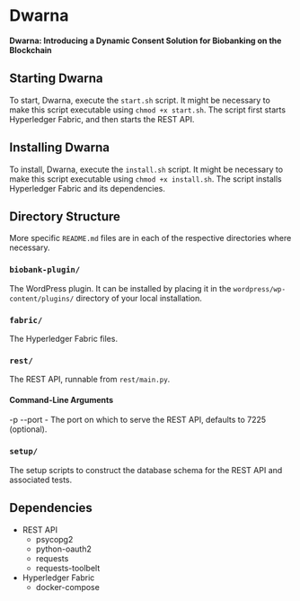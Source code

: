# Dwarna
**Dwarna: Introducing a Dynamic Consent Solution for Biobanking on the Blockchain**

## Starting Dwarna

To start, Dwarna, execute the `start.sh` script. It might be necessary to make this script executable using `chmod +x start.sh`. The script first starts Hyperledger Fabric, and then starts the REST API.

## Installing Dwarna

To install, Dwarna, execute the `install.sh` script. It might be necessary to make this script executable using `chmod +x install.sh`. The script installs Hyperledger Fabric and its dependencies.

## Directory Structure

More specific `README.md` files are in each of the respective directories where necessary.

### `biobank-plugin/`

The WordPress plugin. It can be installed by placing it in the `wordpress/wp-content/plugins/` directory of your local installation.

### `fabric/`

The Hyperledger Fabric files.

### `rest/`

The REST API, runnable from `rest/main.py`.

#### Command-Line Arguments

-p --port - The port on which to serve the REST API, defaults to 7225 (optional).

### `setup/`

The setup scripts to construct the database schema for the REST API and associated tests.

## Dependencies

- REST API
	- psycopg2
	- python-oauth2
	- requests
	- requests-toolbelt
- Hyperledger Fabric
	- docker-compose
